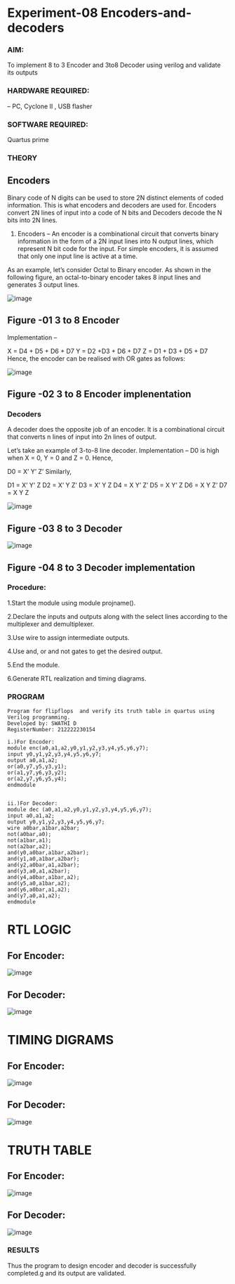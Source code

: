# Experiment-08 Encoders-and-decoders 
### AIM:
To implement 8 to 3 Encoder and  3to8 Decoder using verilog and validate its outputs
### HARDWARE REQUIRED: 
– PC, Cyclone II , USB flasher
### SOFTWARE REQUIRED: 
Quartus prime
### THEORY 

## Encoders
Binary code of N digits can be used to store 2N distinct elements of coded information. This is what encoders and decoders are used for. Encoders convert 2N lines of input into a code of N bits and Decoders decode the N bits into 2N lines.

1. Encoders –
An encoder is a combinational circuit that converts binary information in the form of a 2N input lines into N output lines, which represent N bit code for the input. For simple encoders, it is assumed that only one input line is active at a time.

As an example, let’s consider Octal to Binary encoder. As shown in the following figure, an octal-to-binary encoder takes 8 input lines and generates 3 output lines.

![image](https://user-images.githubusercontent.com/36288975/171543588-bc0746df-a173-4b35-989e-5fb7d385fe8a.png)
## Figure -01 3 to 8 Encoder 


Implementation –

X = D4 + D5 + D6 + D7
Y = D2 +D3 + D6 + D7
Z = D1 + D3 + D5 + D7 
Hence, the encoder can be realised with OR gates as follows:


![image](https://user-images.githubusercontent.com/36288975/171543740-68403b82-aa93-4c98-9343-f32b14885a2e.png)
## Figure -02 3 to 8 Encoder implenentation 

 ### Decoders 
A decoder does the opposite job of an encoder. It is a combinational circuit that converts n lines of input into 2n lines of output.

Let’s take an example of 3-to-8 line decoder.
Implementation –
D0 is high when X = 0, Y = 0 and Z = 0. Hence,

D0 = X’ Y’ Z’ 
Similarly,

D1 = X’ Y’ Z
D2 = X’ Y Z’
D3 = X’ Y Z
D4 = X Y’ Z’
D5 = X Y’ Z
D6 = X Y Z’
D7 = X Y Z 


![image](https://user-images.githubusercontent.com/36288975/171543978-ee2d0671-2846-40a1-8705-507fd6287a49.png)
## Figure -03 8 to 3 Decoder 



![image](https://user-images.githubusercontent.com/36288975/171543866-5a6eace6-8683-49d7-9c4f-a7cb30ec3035.png)
## Figure -04 8 to 3 Decoder implementation 

### Procedure:

1.Start the module using module projname().

2.Declare the inputs and outputs along with the select lines according to the multiplexer and demultiplexer.

3.Use wire to assign intermediate outputs.

4.Use and, or and not gates to get the desired output.

5.End the module.

6.Generate RTL realization and timing diagrams.



### PROGRAM 
```
Program for flipflops  and verify its truth table in quartus using Verilog programming.
Developed by: SWATHI D
RegisterNumber: 212222230154
```
```
i.)For Encoder:
module enc(a0,a1,a2,y0,y1,y2,y3,y4,y5,y6,y7);
input y0,y1,y2,y3,y4,y5,y6,y7;
output a0,a1,a2;
or(a0,y7,y5,y3,y1);
or(a1,y7,y6,y3,y2);
or(a2,y7,y6,y5,y4);
endmodule


ii.)For Decoder:
module dec (a0,a1,a2,y0,y1,y2,y3,y4,y5,y6,y7);
input a0,a1,a2;
output y0,y1,y2,y3,y4,y5,y6,y7;
wire a0bar,a1bar,a2bar;
not(a0bar,a0);
not(a1bar,a1);
not(a2bar,a2);
and(y0,a0bar,a1bar,a2bar);
and(y1,a0,a1bar,a2bar);
and(y2,a0bar,a1,a2bar);
and(y3,a0,a1,a2bar);
and(y4,a0bar,a1bar,a2);
and(y5,a0,a1bar,a2);
and(y6,a0bar,a1,a2);
and(y7,a0,a1,a2);
endmodule
```

# RTL LOGIC
## For Encoder:

![image](https://github.com/swathi22003343/Experiment-08-Encoders-and-decoders-/assets/120440439/86c72fe7-cf4b-483e-82da-cc6c8ae35dd6)

## For Decoder:

![image](https://github.com/swathi22003343/Experiment-08-Encoders-and-decoders-/assets/120440439/3a4a07ac-08f1-48ef-87c0-bdae44262279)

# TIMING DIGRAMS  

## For Encoder:
![image](https://github.com/swathi22003343/Experiment-08-Encoders-and-decoders-/assets/120440439/60cec1ca-613f-4592-bdb1-d1a7731e91ce)

## For Decoder:
![image](https://github.com/swathi22003343/Experiment-08-Encoders-and-decoders-/assets/120440439/94a0f4cc-72ad-49ab-b03f-e0ec873a26b7)



# TRUTH TABLE 

## For Encoder:
![image](https://github.com/swathi22003343/Experiment-08-Encoders-and-decoders-/assets/120440439/7bd4b9f0-747c-4177-b494-536d49c04f8a)

## For Decoder:

![image](https://github.com/swathi22003343/Experiment-08-Encoders-and-decoders-/assets/120440439/ec897272-a501-4c80-b9a5-c08dca2ab822)


### RESULTS 
Thus the program to design encoder and decoder is successfully completed.g and its output are validated.








